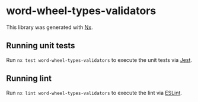 # word-wheel-types-validators

This library was generated with [Nx](https://nx.dev).

## Running unit tests

Run `nx test word-wheel-types-validators` to execute the unit tests via [Jest](https://jestjs.io).

## Running lint

Run `nx lint word-wheel-types-validators` to execute the lint via [ESLint](https://eslint.org/).
